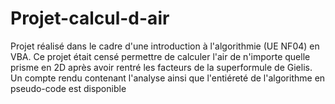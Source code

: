 # Projet-calcul-d-air
Projet réalisé dans le cadre d'une introduction à l'algorithmie (UE NF04) en VBA.
Ce projet était censé permettre de calculer l'air de n'importe quelle prisme en 2D après avoir rentré les facteurs de la superformule de Gielis. 
Un compte rendu contenant l'analyse ainsi que l'entiéreté de l'algorithme en pseudo-code est disponible 
